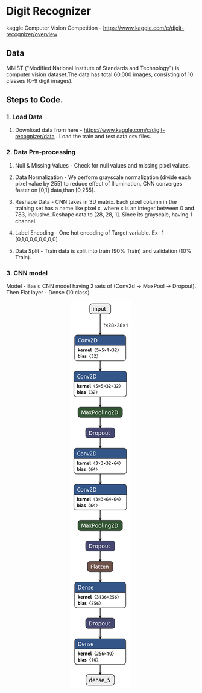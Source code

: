 # Digit Recognizer

kaggle Computer Vision Competition - https://www.kaggle.com/c/digit-recognizer/overview

## Data
MNIST ("Modified National Institute of Standards and Technology") is computer vision dataset.The data has total 60,000 images, consisting of 10 classes (0-9 digit images).

## Steps to Code.

### 1. Load Data 

1. Download data from here - https://www.kaggle.com/c/digit-recognizer/data . Load the train and test data csv files.

### 2. Data Pre-processing

1. Null & Missing Values - Check for null values and missing pixel values.

2. Data Normalization - We perform grayscale normalization (divide each pixel value by 255) to reduce effect of        Illumination. CNN converges faster on [0,1] data,than [0,255].

3. Reshape Data - CNN takes in 3D matrix. Each pixel column in the training set has a name like pixel x, where x is      an integer between 0 and 783, inclusive. Reshape data to [28, 28, 1]. Since its grayscale, having 1 channel.

4. Label Encoding - One hot encoding of Target variable. Ex- 1 - [0,1,0,0,0,0,0,0,0]

5. Data Split - Train data is split into train (90% Train) and validation (10% Train).

### 3. CNN model

   Model - Basic CNN model having 2 sets of (Conv2d -> MaxPool -> Dropout). Then Flat layer - Dense (10 class).
<p align="center">
  <img src="https://github.com/Ranger105/Digit-Recognizer/blob/master/my_CNN_model.png">
</p> 
